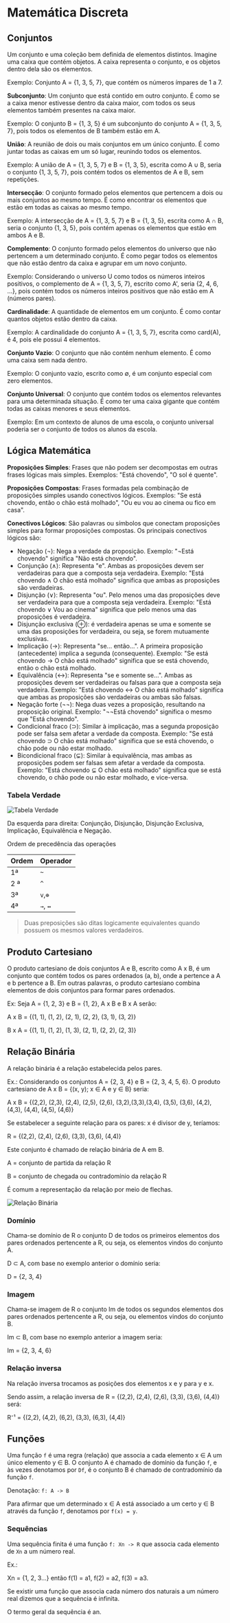 # Matemática Discreta

## Conjuntos

Um conjunto e uma coleção bem definida de elementos distintos. Imagine uma caixa que contém objetos. A caixa representa o conjunto, e os objetos dentro dela são os elementos.

Exemplo: Conjunto A = {1, 3, 5, 7}, que contém os números ímpares de 1 a 7.

**Subconjunto**: Um conjunto que está contido em outro conjunto. É como se a caixa menor estivesse dentro da caixa maior, com todos os seus elementos também presentes na caixa maior.

Exemplo: O conjunto B = {1, 3, 5} é um subconjunto do conjunto A = {1, 3, 5, 7}, pois todos os elementos de B também estão em A.

**União**: A reunião de dois ou mais conjuntos em um único conjunto. É como juntar todas as caixas em um só lugar, reunindo todos os elementos.

Exemplo: A união de A = {1, 3, 5, 7} e B = {1, 3, 5}, escrita como A ∪ B, seria o conjunto {1, 3, 5, 7}, pois contém todos os elementos de A e B, sem repetições.

**Intersecção**: O conjunto formado pelos elementos que pertencem a dois ou mais conjuntos ao mesmo tempo. É como encontrar os elementos que estão em todas as caixas ao mesmo tempo.

Exemplo: A intersecção de A = {1, 3, 5, 7} e B = {1, 3, 5}, escrita como A ∩ B, seria o conjunto {1, 3, 5}, pois contém apenas os elementos que estão em ambos A e B.

**Complemento**: O conjunto formado pelos elementos do universo que não pertencem a um determinado conjunto. É como pegar todos os elementos que não estão dentro da caixa e agrupar em um novo conjunto.

Exemplo: Considerando o universo U como todos os números inteiros positivos, o complemento de A = {1, 3, 5, 7}, escrito como A', seria {2, 4, 6, ...}, pois contém todos os números inteiros positivos que não estão em A (números pares).

**Cardinalidade**: A quantidade de elementos em um conjunto. É como contar quantos objetos estão dentro da caixa.

Exemplo: A cardinalidade do conjunto A = {1, 3, 5, 7}, escrita como card(A), é 4, pois ele possui 4 elementos.

**Conjunto Vazio**: O conjunto que não contém nenhum elemento. É como uma caixa sem nada dentro.

Exemplo: O conjunto vazio, escrito como ∅, é um conjunto especial com zero elementos.

**Conjunto Universal**: O conjunto que contém todos os elementos relevantes para uma determinada situação. É como ter uma caixa gigante que contém todas as caixas menores e seus elementos.

Exemplo: Em um contexto de alunos de uma escola, o conjunto universal poderia ser o conjunto de todos os alunos da escola.

## Lógica Matemática

**Proposições Simples**: Frases que não podem ser decompostas em outras frases lógicas mais simples. Exemplos: "Está chovendo", "O sol é quente".

**Proposições Compostas**: Frases formadas pela combinação de proposições simples usando conectivos lógicos. Exemplos: "Se está chovendo, então o chão está molhado", "Ou eu vou ao cinema ou fico em casa".

**Conectivos Lógicos**: São palavras ou símbolos que conectam proposições simples para formar proposições compostas. Os principais conectivos lógicos são:

- Negação (¬): Nega a verdade da proposição. Exemplo: "¬Está chovendo" significa "Não está chovendo".
- Conjunção (∧): Representa "e". Ambas as proposições devem ser verdadeiras para que a composta seja verdadeira. Exemplo: "Está chovendo ∧ O chão está molhado" significa que ambas as proposições são verdadeiras.
- Disjunção (∨): Representa "ou". Pelo menos uma das proposições deve ser verdadeira para que a composta seja verdadeira. Exemplo: "Está chovendo ∨ Vou ao cinema" significa que pelo menos uma das proposições é verdadeira.
- Disjunção exclusiva (⊕): é verdadeira apenas se uma e somente se uma das proposições for verdadeira, ou seja, se forem mutuamente exclusivas.
- Implicação (→): Representa "se... então...". A primeira proposição (antecedente) implica a segunda (consequente). Exemplo: "Se está chovendo → O chão está molhado" significa que se está chovendo, então o chão está molhado.
- Equivalência (↔): Representa "se e somente se...". Ambas as proposições devem ser verdadeiras ou falsas para que a composta seja verdadeira. Exemplo: "Está chovendo ↔ O chão está molhado" significa que ambas as proposições são verdadeiras ou ambas são falsas.
- Negação forte (¬¬): Nega duas vezes a proposição, resultando na proposição original. Exemplo: "¬¬Está chovendo" significa o mesmo que "Está chovendo".
- Condicional fraco (⊃): Similar à implicação, mas a segunda proposição pode ser falsa sem afetar a verdade da composta. Exemplo: "Se está chovendo ⊃ O chão está molhado" significa que se está chovendo, o chão pode ou não estar molhado.
- Bicondicional fraco (⊊): Similar à equivalência, mas ambas as proposições podem ser falsas sem afetar a verdade da composta. Exemplo: "Está chovendo ⊊ O chão está molhado" significa que se está chovendo, o chão pode ou não estar molhado, e vice-versa.

### Tabela Verdade

![Tabela Verdade](../midia/tabela-verdade.png)

Da esquerda para direita: Conjunção, Disjunção, Disjunção Exclusiva, Implicação, Equivalência e Negação.

Ordem de precedência das operações

| Ordem | Operador |
| ----- | -------- |
| 1ª    | `~`      |
| 2 ª   | `^`      |
| 3ª    | `v`,`⊕`  |
| 4ª    | `→`, `↔` |

> Duas preposições são ditas logicamente equivalentes quando possuem os mesmos valores verdadeiros.

## Produto Cartesiano

O produto cartesiano de dois conjuntos A e B, escrito como A x B, é um conjunto que contém todos os pares ordenados (a, b), onde a pertence a A e b pertence a B. Em outras palavras, o produto cartesiano combina elementos de dois conjuntos para formar pares ordenados.

Ex: Seja A = {1, 2, 3} e B = {1, 2}, A x B e B x A serão:

A x B = {(1, 1), (1, 2), (2, 1), (2, 2), (3, 1), (3, 2)}

B x A = {(1, 1), (1, 2), (1, 3), (2, 1), (2, 2), (2, 3)}

## Relação Binária

A relação binária é a relação estabelecida pelos pares.

Ex.: Considerando os conjuntos A = {2, 3, 4} e B = {2, 3, 4, 5, 6}. O produto cartesiano de A x B = {(x, y); x ∈ A e y ∈ B} seria:

A x B = {(2,2), (2,3), (2,4), (2,5), (2,6), (3,2),(3,3),(3,4), (3,5), (3,6), (4,2), (4,3), (4,4), (4,5), (4,6)}

Se estabelecer a seguinte relação para os pares: x é divisor de y, teríamos:

R = {(2,2), (2,4), (2,6), (3,3), (3,6), (4,4)}

Este conjunto é chamado de relação binária de A em B.

A = conjunto de partida da relação R

B = conjunto de chegada ou contradomínio da relação R

É comum a representação da relação por meio de flechas.

![Relação Binária](../midia/relacao_binaria.png)

### Domínio

Chama-se domínio de R o conjunto D de todos os primeiros elementos dos pares ordenados pertencente a R, ou seja, os elementos vindos do conjunto A.

D ⊂ A, com base no exemplo anterior o domínio seria:

D = {2, 3, 4}

### Imagem

Chama-se imagem de R o conjunto Im de todos os segundos elementos dos pares ordenados pertencente a R, ou seja, ou elementos vindos do conjunto B.

Im ⊂ B, com base no exemplo anterior a imagem seria:

Im = {2, 3, 4, 6}

### Relação inversa

Na relação inversa trocamos as posições dos elementos x e y para y e x.

Sendo assim, a relação inversa de R = {(2,2), (2,4), (2,6), (3,3), (3,6), (4,4)} será:

R⁻¹ = {(2,2), (4,2), (6,2), (3,3), (6,3), (4,4)}

## Funções

Uma função `f` é uma regra (relação) que associa a cada elemento x ∈ A um único elemento y ∈ B. O conjunto A é chamado de domínio da função `f`, e às vezes denotamos por `Df`, é o conjunto B é chamado de contradomínio da função `f`.

Denotação: `f: A -> B`

Para afirmar que um determinado x ∈ A está associado a um certo y ∈ B através da função `f`, denotamos por `f(x) = y`.

### Sequências

Uma sequência finita é uma função `f: Xn -> R` que associa cada elemento de `Xn` a um número real.

Ex.:

Xn = {1, 2, 3...} então f(1) = a1, f(2) = a2, f(3) = a3.

Se existir uma função que associa cada número dos naturais a um número real dizemos que a sequência é infinita.

O termo geral da sequência é an.
